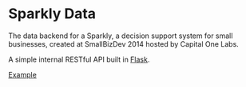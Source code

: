 Sparkly Data
==========

The data backend for a Sparkly, a decision support system for small businesses, created at SmallBizDev 2014 hosted by Capital One Labs.

A simple internal RESTful API built in <a href="http://flask.pocoo.org/" target="_blank">Flask</a>.

<a href="http://lit-ravine-7565.herokuapp.com/date=1403506800000" target="_blank">Example</a>
